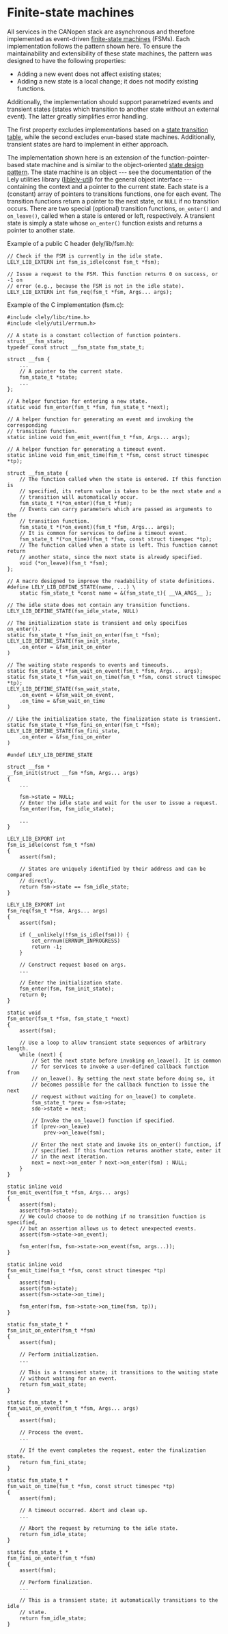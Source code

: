 Finite-state machines
=====================

All services in the CANopen stack are asynchronous and therefore implemented as
event-driven [finite-state machines][] (FSMs). Each implementation follows the
pattern shown here. To ensure the maintainability and extensibility of these
state machines, the pattern was designed to have the following properties:

- Adding a new event does not affect existing states;
- Adding a new state is a local change; it does not modify existing functions.

Additionally, the implementation should support parametrized events and
transient states (states which transition to another state without an external
event). The latter greatly simplifies error handling.

The first property excludes implementations based on a [state transition table],
while the second excludes `enum`-based state machines. Additionally, transient
states are hard to implement in either approach.

The implementation shown here is an extension of the function-pointer-based
state machine and is similar to the object-oriented [state design pattern]. The
state machine is an object --- see the documentation of the Lely utilities
library ([liblely-util]) for the general object interface --- containing the
context and a pointer to the current state. Each state is a (constant) array of
pointers to transitions functions, one for each event. The transition functions
return a pointer to the next state, or `NULL` if no transition occurs. There are
two special (optional) transition functions, `on_enter()` and `on_leave()`,
called when a state is entered or left, respectively. A transient state is
simply a state whose `on_enter()` function exists and returns a pointer to
another state.

Example of a public C header (lely/lib/fsm.h):
~~~{.c}
// Check if the FSM is currently in the idle state.
LELY_LIB_EXTERN int fsm_is_idle(const fsm_t *fsm);

// Issue a request to the FSM. This function returns 0 on success, or -1 on
// error (e.g., because the FSM is not in the idle state).
LELY_LIB_EXTERN int fsm_req(fsm_t *fsm, Args... args);
~~~

Example of the C implementation (fsm.c):
~~~{.c}
#include <lely/libc/time.h>
#include <lely/util/errnum.h>

// A state is a constant collection of function pointers.
struct __fsm_state;
typedef const struct __fsm_state fsm_state_t;

struct __fsm {
	...
	// A pointer to the current state.
	fsm_state_t *state;
	...
};

// A helper function for entering a new state.
static void fsm_enter(fsm_t *fsm, fsm_state_t *next);

// A helper function for generating an event and invoking the corresponding
// transition function.
static inline void fsm_emit_event(fsm_t *fsm, Args... args);

// A helper function for generating a timeout event.
static inline void fsm_emit_time(fsm_t *fsm, const struct timespec *tp);

struct __fsm_state {
	// The function called when the state is entered. If this function is
	// specified, its return value is taken to be the next state and a
	// transition will automatically occur.
	fsm_state_t *(*on_enter)(fsm_t *fsm);
	// Events can carry parameters which are passed as arguments to the
	// transition function.
	fsm_state_t *(*on_event)(fsm_t *fsm, Args... args);
	// It is common for services to define a timeout event.
	fsm_state_t *(*on_time)(fsm_t *fsm, const struct timespec *tp);
	// The function called when a state is left. This function cannot return
	// another state, since the next state is already specified.
	void (*on_leave)(fsm_t *fsm);
};

// A macro designed to improve the readability of state definitions.
#define LELY_LIB_DEFINE_STATE(name, ...) \
	static fsm_state_t *const name = &(fsm_state_t){ __VA_ARGS__ };

// The idle state does not contain any transition functions.
LELY_LIB_DEFINE_STATE(fsm_idle_state, NULL)

// The initialization state is transient and only specifies on_enter().
static fsm_state_t *fsm_init_on_enter(fsm_t *fsm);
LELY_LIB_DEFINE_STATE(fsm_init_state,
	.on_enter = &fsm_init_on_enter
)

// The waiting state responds to events and timeouts.
static fsm_state_t *fsm_wait_on_event(fsm_t *fsm, Args... args);
static fsm_state_t *fsm_wait_on_time(fsm_t *fsm, const struct timespec *tp);
LELY_LIB_DEFINE_STATE(fsm_wait_state,
	.on_event = &fsm_wait_on_event,
	.on_time = &fsm_wait_on_time
)

// Like the initialization state, the finalization state is transient.
static fsm_state_t *fsm_fini_on_enter(fsm_t *fsm);
LELY_LIB_DEFINE_STATE(fsm_fini_state,
	.on_enter = &fsm_fini_on_enter
)

#undef LELY_LIB_DEFINE_STATE

struct __fsm *
__fsm_init(struct __fsm *fsm, Args... args)
{
	...

	fsm->state = NULL;
	// Enter the idle state and wait for the user to issue a request.
	fsm_enter(fsm, fsm_idle_state);

	...
}

LELY_LIB_EXPORT int
fsm_is_idle(const fsm_t *fsm)
{
	assert(fsm);

	// States are uniquely identified by their address and can be compared
	// directly.
	return fsm->state == fsm_idle_state;
}

LELY_LIB_EXPORT int
fsm_req(fsm_t *fsm, Args... args)
{
	assert(fsm);

	if (__unlikely(!fsm_is_idle(fsm))) {
		set_errnum(ERRNUM_INPROGRESS)
		return -1;
	}

	// Construct request based on args.
	...

	// Enter the initialization state.
	fsm_enter(fsm, fsm_init_state);
	return 0;
}

static void
fsm_enter(fsm_t *fsm, fsm_state_t *next)
{
	assert(fsm);

	// Use a loop to allow transient state sequences of arbitrary length.
	while (next) {
		// Set the next state before invoking on_leave(). It is common
		// for services to invoke a user-defined callback function from
		// on_leave(). By setting the next state before doing so, it
		// becomes possible for the callback function to issue the next
		// request without waiting for on_leave() to complete.
		fsm_state_t *prev = fsm->state;
		sdo->state = next;

		// Invoke the on_leave() function if specified.
		if (prev->on_leave)
			prev->on_leave(fsm);

		// Enter the next state and invoke its on_enter() function, if
		// specified. If this function returns another state, enter it
		// in the next iteration.
		next = next->on_enter ? next->on_enter(fsm) : NULL;
	}
}

static inline void
fsm_emit_event(fsm_t *fsm, Args... args)
{
	assert(fsm);
	assert(fsm->state);
	// We could choose to do nothing if no transition function is specified,
	// but an assertion allows us to detect unexpected events.
	assert(fsm->state->on_event);

	fsm_enter(fsm, fsm->state->on_event(fsm, args...));
}

static inline void
fsm_emit_time(fsm_t *fsm, const struct timespec *tp)
{
	assert(fsm);
	assert(fsm->state);
	assert(fsm->state->on_time);

	fsm_enter(fsm, fsm->state->on_time(fsm, tp));
}

static fsm_state_t *
fsm_init_on_enter(fsm_t *fsm)
{
	assert(fsm);

	// Perform initialization.
	...

	// This is a transient state; it transitions to the waiting state
	// without waiting for an event.
	return fsm_wait_state;
}

static fsm_state_t *
fsm_wait_on_event(fsm_t *fsm, Args... args)
{
	assert(fsm);

	// Process the event.
	...

	// If the event completes the request, enter the finalization state.
	return fsm_fini_state;
}

static fsm_state_t *
fsm_wait_on_time(fsm_t *fsm, const struct timespec *tp)
{
	assert(fsm);

	// A timeout occurred. Abort and clean up.
	...

	// Abort the request by returning to the idle state.
	return fsm_idle_state;
}

static fsm_state_t *
fsm_fini_on_enter(fsm_t *fsm)
{
	assert(fsm);

	// Perform finalization.
	...

	// This is a transient state; it automatically transitions to the idle
	// state.
	return fsm_idle_state;
}
~~~

[finite-state machines]: https://en.wikipedia.org/wiki/Finite-state_machine
[liblely-util]: https://gitlab.com/lely_industries/util
[state design pattern]: https://en.wikipedia.org/wiki/State_pattern
[state transition table]: https://en.wikipedia.org/wiki/State_transition_table

